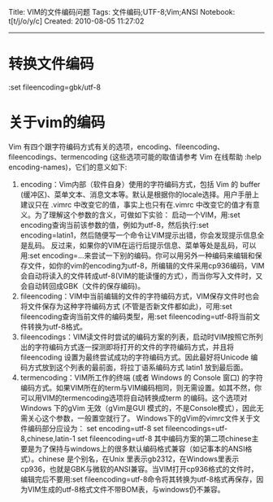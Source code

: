 Title: VIM的文件编码问题
Tags: 文件编码;UTF-8;Vim;ANSI
Notebook: t[t/j/o/y/c]
Created: 2010-08-05 11:27:02

------

# 转换文件编码 
:set fileencoding=gbk/utf-8 
# 关于vim的编码 
Vim 有四个跟字符编码方式有关的选项，encoding、fileencoding、fileencodings、termencoding (这些选项可能的取值请参考 Vim 在线帮助 :help encoding-names)，它们的意义如下: 
1. encoding：Vim内部（软件自身）使用的字符编码方式，包括 Vim 的 buffer (缓冲区)、菜单文本、消息文本等。默认是根据你的locale选择。用户手册上建议只在 .vimrc 中改变它的值，事实上也只有在.vimrc 中改变它的值才有意义。为了理解这个参数的含义，可做如下实验： 
启动一个VIM，用:set encoding查询当前该参数的值，例如为utf-8，然后执行:set encoding=latin1，然后随便写一个命令让VIM提示出错，你会发现提示信息全是乱码。 
反过来，如果你的VIM在运行后提示信息、菜单等处是乱码，可以用:set encoding=...来尝试一下别的编码。你可以用另外一种编码来编辑和保存文件，如你的vim的encoding为utf-8，所编辑的文件采用cp936编码，VIM会自动将读入的文件转成utf-8(VIM的能读懂的方式），而当你写入文件时，又会自动转回成GBK（文件的保存编码)。 
1. fileencoding：VIM中当前编辑的文件的字符编码方式，VIM保存文件时也会将文件保存为这种字符编码方式 (不管是否新文件都如此)，可用:set fileencoding查询当前文件的编码类型，用:set fileencoding=utf-8将当前文件转换为utf-8格式。 
1. fileencodings：VIM读文件时尝试的编码方案的列表，启动时VIM按照它所列出的字符编码方式逐一探测即将打开的文件的字符编码方式，并且将 fileencoding 设置为最终尝试成功的字符编码方式。因此最好将Unicode 编码方式放到这个列表的最前面，将拉丁语系编码方式 latin1 放到最后面。 
1. termencoding：VIM所工作的终端 (或者 Windows 的 Console 窗口) 的字符编码方式。如果VIM所在的term与VIM编码相同，则无需设置。如其不然，你可以用VIM的termencoding选项将自动转换成term 的编码。这个选项对Windows 下的gVim 无效（gVim是GUI 模式的，不是Console模式），因此无需关心这个参数，一般置空就行了。 
Windows下的gVim的vimrc文件关于文件编码部分应设为： 
set encoding=utf-8 
set fileencodings=utf-8,chinese,latin-1 
set fileencoding=utf-8 
其中编码方案的第二项chinese主要是为了保持与windows上的很多默认编码格式兼容（如记事本的ANSI格式）。chinese 是个别名，在Unix 里表示gb2312，在Windows里表示cp936，也就是GBK与微软的ANSI兼容。当VIM打开cp936格式的文件时，编辑完后不要用:set fileencoding=utf-8命令将其转换为utf-8格式再保存，因为VIM生成的utf-8格式文件不带BOM表，与windows仍不兼容。